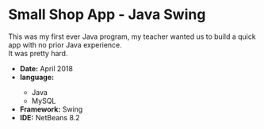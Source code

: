 # Small Shop App - Java Swing
This was my first ever Java program, my teacher wanted us to build a quick app with no prior Java experience. <br/>
It was pretty hard. <br/>

<ul>
  <li><b>Date:</b> April 2018</b>
  <li><b>language:</b></li>
    <ul>
      <li>Java</li>
      <li>MySQL</li>
    </ul>
  <li><b>Framework:</b> Swing</li>
  <li><b>IDE:</b> NetBeans 8.2</li>
